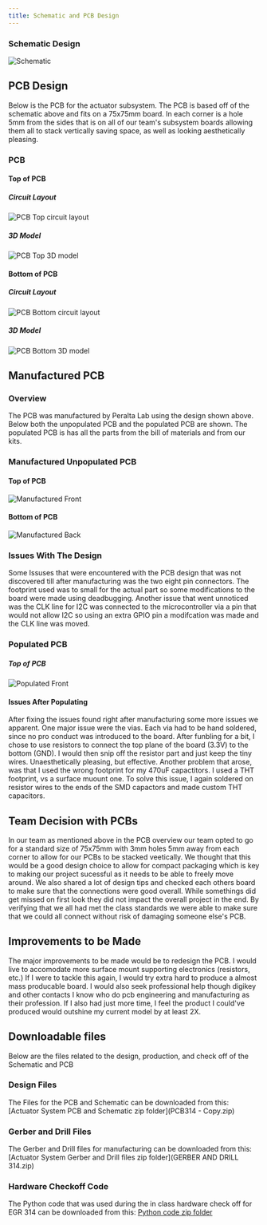 ```yaml
---
title: Schematic and PCB Design
---
```


### Schematic Design
![Schematic](page0.png)


## PCB Design
Below is the PCB for the actuator subsystem. The PCB is based off of the schematic above and fits on a 75x75mm board. In each corner is a hole 5mm from the sides that is on all of our team's subsystem boards allowing them all to stack vertically saving space, as well as looking aesthetically pleasing. 
### PCB 
#### Top of PCB
##### Circuit Layout
![PCB Top circuit layout](PCB_F_JW.png)
##### 3D Model
![PCB Top 3D model](PCB_F_3D_JW.png)

#### Bottom of PCB
##### Circuit Layout
![PCB Bottom circuit layout](PCB_B_JW.png)
##### 3D Model
![PCB Bottom 3D model](PCB_B_3D_JW.png)

## Manufactured PCB
### Overview 
The PCB was manufactured by Peralta Lab using the design shown above. Below both the unpopulated PCB and the populated PCB are shown. The populated PCB is has all the parts from the bill of materials and from our kits. 
### Manufactured Unpopulated PCB
#### Top of  PCB
![Manufactured Front](IMG_9181.jpg)
#### Bottom of PCB
![Manufactured Back](IMG_9182.jpg)
### Issues With The Design
Some Issuses that were encountered with the PCB design that was not discovered till after manufacturing was the two eight pin connectors. The footprint used was to small for the actual part so some modifications to the board were made using deadbugging. Another issue that went unnoticed was the CLK line for I2C was connected to the microcontroller via a pin that would not allow I2C so using an extra GPIO pin a modifcation was made and the CLK line was moved.

### Populated PCB
##### Top of PCB
![Populated Front](IMG_9202.jpg)
#### Issues After Populating
After fixing the issues found right after manufacturing some more issues we apparent. One major issue were the vias. Each via had to be hand soldered, since no pro conduct was introduced to the board. After funbling for a bit, I chose to use resistors to connect the top plane of the board (3.3V) to the bottom (GND). I would then snip off the resistor part and just keep the tiny wires. Unaesthetically pleasing, but effective. Another problem that arose, was that I used the wrong footprint for my 470uF capactitors. I used a THT footprint, vs a surface muount one. To solve this issue, I again soldered on resistor wires to the ends of the SMD capactors and made custom THT capacitors. 

## Team Decision with PCBs
In our team as mentioned above in the PCB overview our team opted to go for a standard size of 75x75mm with 3mm holes 5mm away from each corner to allow for our PCBs to be stacked veetically. We thought that this would be a good design choice to allow for compact packaging which is key to making our project sucessful as it needs to be able to freely move around. We also shared a lot of design tips and checked each others board to make sure that the connections were good overall. While somethings did get missed on first look they did not impact the overall project in the end. By verifying that we all had met the class standards we were able to make sure that we could all connect without risk of damaging someone else's PCB.

## Improvements to be Made
The major improvements to be made would be to redesign the PCB. I would live to accomodate more surface mount supporting electronics (resistors, etc.) If I were to tackle this again, I would try extra hard to produce a almost mass producable board. I would also seek professional help though digikey and other contacts I know who do pcb engineering and manufacturing as their profession. If I also had just more time, I feel the product I could've produced would outshine my current model by at least 2X. 



## Downloadable files
Below are the files related to the design, production, and check off of the Schematic and PCB

### Design Files
The Files for the PCB and Schematic can be downloaded from this: [Actuator System PCB and Schematic zip folder](PCB314 - Copy.zip)

### Gerber and Drill Files
The Gerber and Drill files for manufacturing can be downloaded from this: [Actuator System Gerber and Drill files zip folder](GERBER AND DRILL 314.zip)

### Hardware Checkoff Code
The Python code that was used during the in class hardware check off for EGR 314 can be downloaded from this: [Python code zip folder](ESPCODE314_JW.zip)




